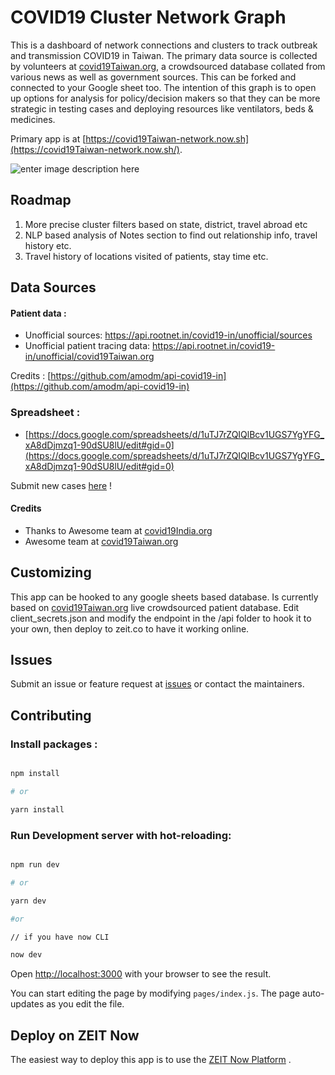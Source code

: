 # COVID19 Cluster Network Graph

This is a dashboard of network connections and clusters to track outbreak and transmission COVID19 in Taiwan. The primary data source is collected by volunteers at [covid19Taiwan.org](https://www.covid19Taiwan.org), a crowdsourced database collated from various news as well as government sources. This can be forked and connected to your Google sheet too. The intention of this graph is to open up options for analysis for policy/decision makers so that they can be more strategic in testing cases and deploying resources like ventilators, beds & medicines.

Primary app is at [https://covid19Taiwan-network.now.sh](https://covid19Taiwan-network.now.sh/).

![enter image description here](https://drive.google.com/uc?id=125LIlXYFvkC6iTZHbLtp6fPWe2C9IxXJ)

## Roadmap

1.  More precise cluster filters based on state, district, travel abroad etc
2.  NLP based analysis of Notes section to find out relationship info, travel history etc.
3.  Travel history of locations visited of patients, stay time etc.

## Data Sources

#### Patient data :

- Unofficial sources: https://api.rootnet.in/covid19-in/unofficial/sources
- Unofficial patient tracing data: https://api.rootnet.in/covid19-in/unofficial/covid19Taiwan.org

Credits : [https://github.com/amodm/api-covid19-in](https://github.com/amodm/api-covid19-in)

### Spreadsheet :

- [https://docs.google.com/spreadsheets/d/1uTJ7rZQIQlBcv1UGS7YgYFG_xA8dDjmzq1-90dSU8lU/edit#gid=0](https://docs.google.com/spreadsheets/d/1uTJ7rZQIQlBcv1UGS7YgYFG_xA8dDjmzq1-90dSU8lU/edit#gid=0)

Submit new cases [here](https://docs.google.com/spreadsheets/d/1uTJ7rZQIQlBcv1UGS7YgYFG_xA8dDjmzq1-90dSU8lU/edit#gid=0) !


#### Credits
- Thanks to Awesome team at [covid19India.org]((https://www.covid19India.org/))
- Awesome team at [covid19Taiwan.org](https://www.covid19Taiwan.org/)

## Customizing

This app can be hooked to any google sheets based database. Is currently based on [covid19Taiwan.org](<[https://docs.google.com/spreadsheets/d/1uTJ7rZQIQlBcv1UGS7YgYFG_xA8dDjmzq1-90dSU8lU/edit#gid=0](https://docs.google.com/spreadsheets/d/1uTJ7rZQIQlBcv1UGS7YgYFG_xA8dDjmzq1-90dSU8lU/edit#gid=0)>) live crowdsourced patient database. Edit client_secrets.json and modify the endpoint in the /api folder to hook it to your own, then deploy to zeit.co to have it working online.

## Issues

Submit an issue or feature request at [issues](https://www.covid19Taiwan.org/) or contact the maintainers.


## Contributing

### Install packages :

```bash

npm install

# or

yarn install

```

### Run Development server with hot-reloading:

```bash

npm run dev

# or

yarn dev

#or

// if you have now CLI

now dev

```

Open [http://localhost:3000](http://localhost:3000) with your browser to see the result.

You can start editing the page by modifying `pages/index.js`. The page auto-updates as you edit the file.

## Deploy on ZEIT Now

The easiest way to deploy this app is to use the [ZEIT Now Platform](https://zeit.co/import?utm_medium=default-template&filter=next.js&utm_source=create-next-app&utm_campaign=create-next-app-readme) .
